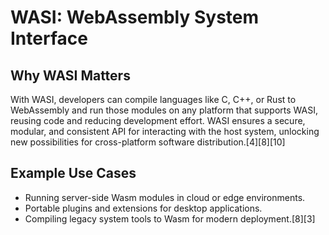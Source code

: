 # WASI: WebAssembly System Interface

## Why WASI Matters

With WASI, developers can compile languages like C, C++, or Rust to WebAssembly and run those modules on any platform that supports WASI, reusing code and reducing development effort. WASI ensures a secure, modular, and consistent API for interacting with the host system, unlocking new possibilities for cross-platform software distribution.[4][8][10]

## Example Use Cases

- Running server-side Wasm modules in cloud or edge environments.
- Portable plugins and extensions for desktop applications.
- Compiling legacy system tools to Wasm for modern deployment.[8][3]
